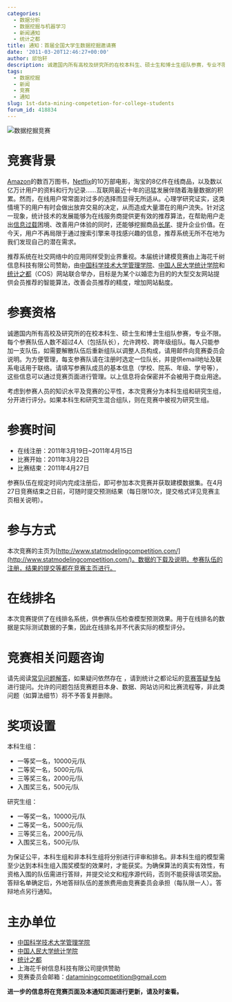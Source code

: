 ```yaml
---
categories:
  - 数据分析
  - 数据挖掘与机器学习
  - 新闻通知
  - 统计之都
title: 通知：首届全国大学生数据挖掘邀请赛
date: '2011-03-20T12:46:27+00:00'
author: 邱怡轩
description: 诚邀国内所有高校及研究所的在校本科生、硕士生和博士生组队参赛，专业不限。每个参赛队伍人数不超过4人（包括队长），允许跨校、跨年级组队。每人只能参加一支队伍，如需要解散队伍后重新组队以调整人员构成，请用邮件向竞赛委员会说明。为方便管理，每支参赛队请在注册时选定一位队长，并提供email地址及联系电话用于联络。请填写参赛队成员的基本信息（学校、院系、年级、学号等），这些信息可以通过竞赛页面进行管理。以上信息将会保密并不会被用于商业用途。
tags:
  - 数据挖掘
  - 新闻
  - 竞赛
  - 通知
slug: 1st-data-mining-competetion-for-college-students
forum_id: 418834
---
```


![数据挖掘竞赛](https://uploads.cosx.org/2011/03/DataMiningCompetetion.png)

# 竞赛背景

[Amazon](http://www.yuanhuaibin.com/?p=727)的数百万图书，[Netflix](http://en.wikipedia.org/wiki/Netflix_Prize)的10万部电影，淘宝的8亿件在线商品，以及数以亿万计用户的资料和行为记录……互联网最近十年的迅猛发展伴随着海量数据的积累。然而，在线用户常常面对过多的选择而显得无所适从。心理学研究证实，这类情境下的用户有时会做出放弃交易的决定，从而造成大量潜在的用户流失。针对这一现象，统计技术的发展能够为在线服务商提供更有效的推荐算法，在帮助用户走出[信息过载](http://www.columbia.edu/%7Ess957/whenchoice.html)困境、改善用户体验的同时，还能够挖掘商品[长尾](http://en.wikipedia.org/wiki/Long_Tail)、提升企业价值。在今天，用户不再局限于通过搜索引擎来寻找感兴趣的信息，推荐系统无所不在地为我们发现自己的潜在需求。

推荐系统在社交网络中的应用同样受到业界重视。本届统计建模竞赛由上海花千树信息科技有限公司赞助，由[中国科学技术大学管理学院](http://stat.ustc.edu.cn/)、[中国人民大学统计学院](http://stat.ruc.edu.cn/cn/)和[统计之都](../)（COS）网站联合举办，目标是为某个以婚恋为目的的大型交友网站提供会员推荐的智能算法，改善会员推荐的精度，增加网站黏度。

<!--more-->

# 参赛资格

诚邀国内所有高校及研究所的在校本科生、硕士生和博士生组队参赛，专业不限。每个参赛队伍人数不超过4人（包括队长），允许跨校、跨年级组队。每人只能参加一支队伍，如需要解散队伍后重新组队以调整人员构成，请用邮件向竞赛委员会说明。为方便管理，每支参赛队请在注册时选定一位队长，并提供email地址及联系电话用于联络。请填写参赛队成员的基本信息（学校、院系、年级、学号等），这些信息可以通过竞赛页面进行管理。以上信息将会保密并不会被用于商业用途。

考虑到参赛人员的知识水平及竞赛的公平性，本次竞赛分为本科生组和研究生组，分开进行评分。如果本科生和研究生混合组队，则在竞赛中被视为研究生组。

# 参赛时间

* 在线注册：2011年3月19日~2011年4月15日
* 比赛开始：2011年3月22日
* 比赛结束：2011年4月27日

参赛队伍在规定时间内完成注册后，即可参加本次竞赛并获取建模数据集。在4月27日竞赛结束之日前，可随时提交预测结果（每日限10次，提交格式详见竞赛主页相关说明）。

# 参与方式

本次竞赛的主页为[http://www.statmodelingcompetition.com/](http://www.statmodelingcompetition.com/)。数据的下载及说明，参赛队伍的注册，结果的提交等都在竞赛主页进行。

# 在线排名

本次竞赛提供了在线排名系统，供参赛队伍检查模型预测效果。用于在线排名的数据是实际测试数据的子集，因此在线排名并不代表实际的模型评分。

# 竞赛相关问题咨询

请先阅读[常见问题解答](http://www.statmodelingcompetition.com/faq.html "常见问题解答")，如果疑问依然存在 ，请到统计之都论坛的[竞赛答疑专帖](https://cos.name/cn/topic/103779)进行提问。允许的问题包括竞赛题目本身、数据、网站访问和比赛流程等，非此类问题（如算法细节）将不予答复并删除。

# 奖项设置

本科生组：

  * 一等奖一名，10000元/队
  * 二等奖一名，5000元/队
  * 三等奖三名，2000元/队
  * 入围奖三名，500元/队

研究生组：

  * 一等奖一名，10000元/队
  * 二等奖一名，5000元/队
  * 三等奖三名，2000元/队
  * 入围奖三名，500元/队

为保证公平，本科生组和非本科生组将分别进行评审和排名。非本科生组的模型需至少达到本科生组入围奖模型的效果时，才能获奖。为确保算法的真实有效性，有资格入围的队伍需进行答辩，并提交论文和程序源代码，否则不能获得该项奖励。答辩名单确定后，外地答辩队伍的差旅费用由竞赛委员会承担（每队限一人）。答辩地点另行通知。

# 主办单位

* [中国科学技术大学管理学院](http://stat.ustc.edu.cn/)
* [中国人民大学统计学院](http://stat.ruc.edu.cn/cn/)
* [统计之都](https://cos.name/)
* 上海花千树信息科技有限公司提供赞助
* 竞赛委员会邮箱：[dataminingcompetition@gmail.com](mailto:dataminingcompetition@gmail.com)

**进一步的信息将在竞赛页面及本通知页面进行更新，请及时查看。**
